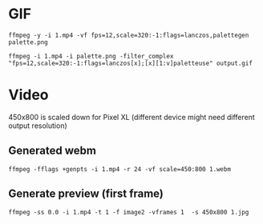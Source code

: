 # GIF

```
ffmpeg -y -i 1.mp4 -vf fps=12,scale=320:-1:flags=lanczos,palettegen palette.png
```

```
ffmpeg -i 1.mp4 -i palette.png -filter_complex "fps=12,scale=320:-1:flags=lanczos[x];[x][1:v]paletteuse" output.gif
```

# Video

450x800 is scaled down for Pixel XL (different device might need different output resolution)

## Generated webm
```
ffmpeg -fflags +genpts -i 1.mp4 -r 24 -vf scale=450:800 1.webm
```

## Generate preview (first frame)
```
ffmpeg -ss 0.0 -i 1.mp4 -t 1 -f image2 -vframes 1  -s 450x800 1.jpg
```
